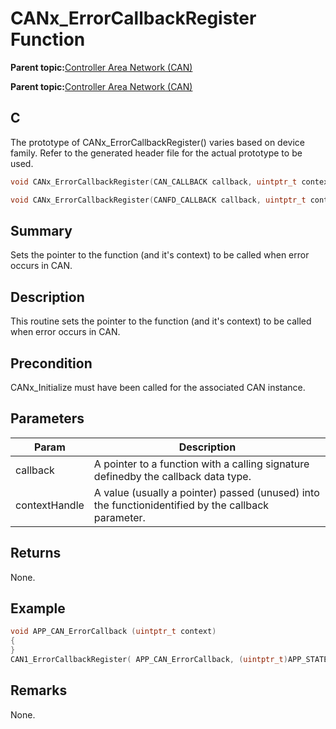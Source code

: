# CANx\_ErrorCallbackRegister Function

**Parent topic:**[Controller Area Network \(CAN\)](GUID-87A954BC-99B5-448D-BC6D-4C2250A9B58E.md)

**Parent topic:**[Controller Area Network \(CAN\)](GUID-9E2CB6D3-5052-4DCE-9DD7-68CC12674833.md)

## C

The prototype of CANx\_ErrorCallbackRegister\(\) varies based on device family. Refer to the generated header file for the actual prototype to be used.

```c
void CANx_ErrorCallbackRegister(CAN_CALLBACK callback, uintptr_t contextHandle) // x - Instance of the CAN peripheral

void CANx_ErrorCallbackRegister(CANFD_CALLBACK callback, uintptr_t contextHandle) // x - Instance of the CAN peripheral
```

## Summary

Sets the pointer to the function \(and it's context\) to be called when error occurs in CAN.

## Description

This routine sets the pointer to the function \(and it's context\) to be called when error occurs in CAN.

## Precondition

CANx\_Initialize must have been called for the associated CAN instance.

## Parameters

|Param|Description|
|-----|-----------|
|callback|A pointer to a function with a calling signature definedby the callback data type.|
|contextHandle|A value \(usually a pointer\) passed \(unused\) into the functionidentified by the callback parameter.|

## Returns

None.

## Example

```c
void APP_CAN_ErrorCallback (uintptr_t context)
{
}
CAN1_ErrorCallbackRegister( APP_CAN_ErrorCallback, (uintptr_t)APP_STATE_CAN_XFER_ERROR);
```

## Remarks

None.

